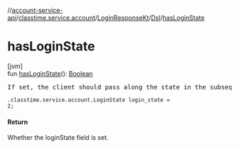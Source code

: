 //[account-service-api](../../../../index.md)/[classtime.service.account](../../index.md)/[LoginResponseKt](../index.md)/[Dsl](index.md)/[hasLoginState](has-login-state.md)

# hasLoginState

[jvm]\
fun [hasLoginState](has-login-state.md)(): [Boolean](https://kotlinlang.org/api/latest/jvm/stdlib/kotlin/-boolean/index.html)

<pre>
If set, the client should pass along the state in the subsequent AuthorizationRequest.
</pre>

<code>.classtime.service.account.LoginState login_state = 2;</code>

#### Return

Whether the loginState field is set.
